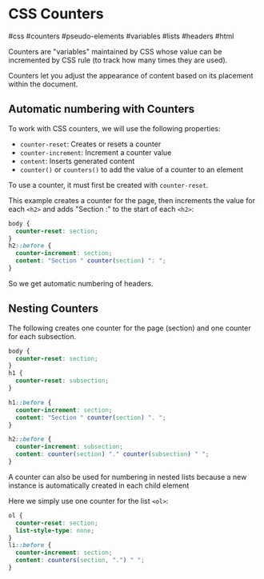 # CSS Counters
#css #counters #pseudo-elements #variables #lists #headers #html

Counters are "variables" maintained by CSS whose value can be incremented
by CSS rule (to track how many times they are used).

Counters let you adjust the appearance of content based on its 
placement within the document.

## Automatic numbering with Counters

To work with CSS counters, we will use the following properties:
- `counter-reset`: Creates or resets a counter
- `counter-increment`: Increment a counter value
- `content`: Inserts generated content
- `counter()` or `counters()` to add the value of a counter to an element

To use a counter, it must first be created with `counter-reset`.   

This example creates a counter for the page, then increments the value
for each `<h2>` and adds "Section <value of counter>:" to the start
of each `<h2>`:
```css
body {
  counter-reset: section;
}
h2::before {
  counter-increment: section;
  content: "Section " counter(section) ": ";
}
```
So we get automatic numbering of headers.


## Nesting Counters

The following creates one counter for the page (section) 
and one counter for each subsection.

```css
body {
  counter-reset: section;
}
h1 { 
  counter-reset: subsection;
}

h1::before {
  counter-increment: section;
  content: "Section " counter(section) ". ";
}

h2::before {
  counter-increment: subsection;
  content: counter(section) "." counter(subsection) " ";
}
```

A counter can also be used for numbering in nested lists
because a new instance is automatically created in each child element

Here we simply use one counter for the list `<ol>`:
```css
ol {
  counter-reset: section;
  list-style-type: none;
}
li::before {
  counter-increment: section;
  content: counters(section, ".") " ";
}
```
